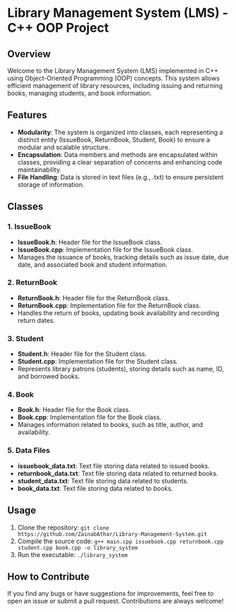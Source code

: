 # Library Management System (LMS) - C++ OOP Project

## Overview
Welcome to the Library Management System (LMS) implemented in C++ using Object-Oriented Programming (OOP) concepts. This system allows efficient management of library resources, including issuing and returning books, managing students, and book information.

## Features
- **Modularity**: The system is organized into classes, each representing a distinct entity (IssueBook, ReturnBook, Student, Book) to ensure a modular and scalable structure.
- **Encapsulation**: Data members and methods are encapsulated within classes, providing a clear separation of concerns and enhancing code maintainability.
- **File Handling**: Data is stored in text files (e.g., .txt) to ensure persistent storage of information.

## Classes

### 1. **IssueBook**
   - **IssueBook.h**: Header file for the IssueBook class.
   - **IssueBook.cpp**: Implementation file for the IssueBook class.
   - Manages the issuance of books, tracking details such as issue date, due date, and associated book and student information.

### 2. **ReturnBook**
   - **ReturnBook.h**: Header file for the ReturnBook class.
   - **ReturnBook.cpp**: Implementation file for the ReturnBook class.
   - Handles the return of books, updating book availability and recording return dates.

### 3. **Student**
   - **Student.h**: Header file for the Student class.
   - **Student.cpp**: Implementation file for the Student class.
   - Represents library patrons (students), storing details such as name, ID, and borrowed books.

### 4. **Book**
   - **Book.h**: Header file for the Book class.
   - **Book.cpp**: Implementation file for the Book class.
   - Manages information related to books, such as title, author, and availability.
   
### 5. **Data Files**
   - **issuebook_data.txt**: Text file storing data related to issued books.
   - **returnbook_data.txt**: Text file storing data related to returned books.
   - **student_data.txt**: Text file storing data related to students.
   - **book_data.txt**: Text file storing data related to books.

## Usage
1. Clone the repository: `git clone https://github.com/ZainabAthar/Library-Management-System.git`
2. Compile the source code: `g++ main.cpp issuebook.cpp returnbook.cpp student.cpp book.cpp -o library_system`
3. Run the executable: `./library_system`

## How to Contribute
If you find any bugs or have suggestions for improvements, feel free to open an issue or submit a pull request. Contributions are always welcome!

